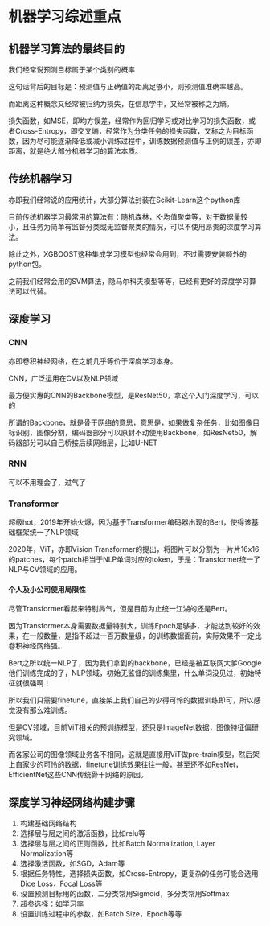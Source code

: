 # 机器学习综述重点

## 机器学习算法的最终目的

我们经常说预测目标属于某个类别的概率

这句话背后的目标是：预测值与正确值的距离足够小，则预测值准确率越高。

而距离这种概念又经常被归纳为损失，在信息学中，又经常被称之为熵。

损失函数，如MSE，即均方误差，经常作为回归学习或对比学习的损失函数，或者Cross-Entropy，即交叉熵，经常作为分类任务的损失函数，又称之为目标函数，因为尽可能逐渐降低或减小训练过程中，训练数据预测值与正例的误差，亦即距离，就是绝大部分机器学习的算法本质。



## 传统机器学习

亦即我们经常说的应用统计，大部分算法封装在Scikit-Learn这个python库

目前传统机器学习最常用的算法有：随机森林，K-均值聚类等，对于数据量较小，且任务为简单有监督分类或无监督聚类的情况，可以不使用昂贵的深度学习算法。

除此之外，XGBOOST这种集成学习模型也经常会用到，不过需要安装额外的python包。

之前我们经常会用的SVM算法，隐马尔科夫模型等等，已经有更好的深度学习算法可以代替。

## 深度学习

### CNN

亦即卷积神经网络，在之前几乎等价于深度学习本身。

CNN，广泛运用在CV以及NLP领域

最方便实惠的CNN的Backbone模型，是ResNet50，拿这个入门深度学习，可以的

所谓的Backbone，就是骨干网络的意思，意思是，如果做复杂任务，比如图像目标识别，图像分割，编码器部分可以原封不动使用Backbone，如ResNet50，解码器部分可以自己桥接后续网络层，比如U-NET



### RNN

可以不用理会了，过气了



### Transformer

超级hot，2019年开始火爆，因为基于Transformer编码器出现的Bert，使得该基础框架统一了NLP领域

2020年，ViT，亦即Vision Transformer的提出，将图片可以分割为一片片16x16的patches，每个patch相当于NLP单词对应的token，于是：Transformer统一了NLP与CV领域的应用。

#### 个人及小公司使用局限性

尽管Transformer看起来特别局气，但是目前为止统一江湖的还是Bert。

因为Transformer本身需要数据量特别大，训练Epoch足够多，才能达到较好的效果，在一般数量，是指不超过一百万数量级，的训练数据面前，实际效果不一定比卷积神经网络强。

Bert之所以统一NLP了，因为我们拿到的backbone，已经是被互联网大爹Google他们训练完成的了，NLP领域，初始无监督的训练集里，什么单词没见过，初始特征就很强啊！

所以我们只需要finetune，直接架上我们自己的少得可怜的数据训练即可，所以感觉没有那么难训练。

但是CV领域，目前ViT相关的预训练模型，还只是ImageNet数据，图像特征偏研究领域。

而各家公司的图像领域业务各不相同，这就是直接用ViT做pre-train模型，然后架上自家少的可怜的数据，finetune训练效果往往一般，甚至还不如ResNet，EfficientNet这些CNN传统骨干网络的原因。



## 深度学习神经网络构建步骤

1. 构建基础网络结构
2. 选择层与层之间的激活函数，比如relu等
3. 选择层与层之间的正则函数，比如Batch Normalization, Layer Normalization等
4. 选择激活函数，如SGD，Adam等
5. 根据任务特性，选择损失函数，如Cross-Entropy，更复杂的任务可能会选用Dice Loss，Focal Loss等
6. 设置预测目标用的函数，二分类常用Sigmoid，多分类常用Softmax
7. 超参选择：如学习率
8. 设置训练过程中的参数，如Batch Size，Epoch等等

